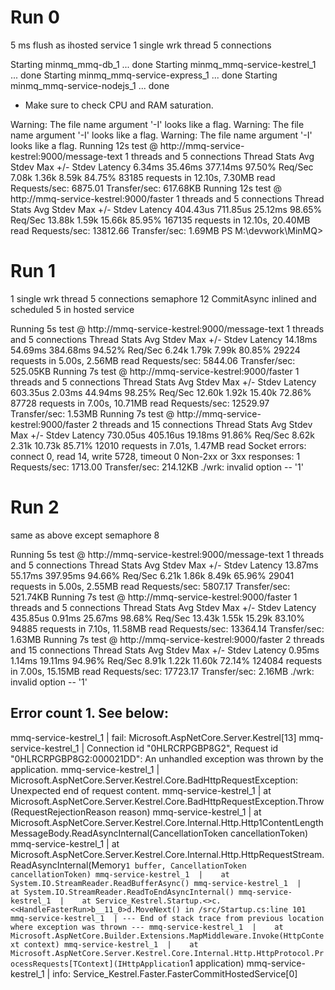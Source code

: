 # Run 0
5 ms flush as ihosted service
1 single wrk thread 5 connections

Starting minmq_mmq-db_1              ... done                                                                                              Starting minmq_mmq-service-kestrel_1 ... done                                                                                              Starting minmq_mmq-service-express_1 ... done                                                                                              Starting minmq_mmq-service-nodejs_1  ... done                                                                                              
- Make sure to check CPU and RAM saturation.

Warning: The file name argument '-I' looks like a flag.
Warning: The file name argument '-I' looks like a flag.
Warning: The file name argument '-I' looks like a flag.
Running 12s test @ http://mmq-service-kestrel:9000/message-text
  1 threads and 5 connections
  Thread Stats   Avg      Stdev     Max   +/- Stdev
    Latency     6.34ms   35.46ms 377.14ms   97.50%
    Req/Sec     7.08k     1.36k    8.59k    84.75%
  83185 requests in 12.10s, 7.30MB read
Requests/sec:   6875.01
Transfer/sec:    617.68KB
Running 12s test @ http://mmq-service-kestrel:9000/faster
  1 threads and 5 connections
  Thread Stats   Avg      Stdev     Max   +/- Stdev
    Latency   404.43us  711.85us  25.12ms   98.65%
    Req/Sec    13.88k     1.59k   15.66k    85.95%
  167135 requests in 12.10s, 20.40MB read
Requests/sec:  13812.66
Transfer/sec:      1.69MB
PS M:\devwork\MinMQ>

# Run 1
1 single wrk thread 5 connections
semaphore 12
CommitAsync inlined and scheduled 5 in hosted service

Running 5s test @ http://mmq-service-kestrel:9000/message-text
  1 threads and 5 connections
  Thread Stats   Avg      Stdev     Max   +/- Stdev
    Latency    14.18ms   54.69ms 384.68ms   94.52%
    Req/Sec     6.24k     1.79k    7.99k    80.85%
  29224 requests in 5.00s, 2.56MB read
Requests/sec:   5844.06
Transfer/sec:    525.05KB
Running 7s test @ http://mmq-service-kestrel:9000/faster
  1 threads and 5 connections
  Thread Stats   Avg      Stdev     Max   +/- Stdev
    Latency   603.35us    2.03ms  44.94ms   98.25%
    Req/Sec    12.60k     1.92k   15.40k    72.86%
  87728 requests in 7.00s, 10.71MB read
Requests/sec:  12529.97
Transfer/sec:      1.53MB
Running 7s test @ http://mmq-service-kestrel:9000/faster
  2 threads and 15 connections
  Thread Stats   Avg      Stdev     Max   +/- Stdev
    Latency   730.05us  405.16us  19.18ms   91.86%
    Req/Sec     8.62k     2.31k   10.73k    85.71%
  12010 requests in 7.01s, 1.47MB read
  Socket errors: connect 0, read 14, write 5728, timeout 0
  Non-2xx or 3xx responses: 1
Requests/sec:   1713.00
Transfer/sec:    214.12KB
./wrk: invalid option -- '1'


# Run 2 
same as above except semaphore 8

  Running 5s test @ http://mmq-service-kestrel:9000/message-text
    1 threads and 5 connections
    Thread Stats   Avg      Stdev     Max   +/- Stdev
      Latency    13.87ms   55.17ms 397.95ms   94.66%
      Req/Sec     6.21k     1.86k    8.49k    65.96%
    29041 requests in 5.00s, 2.55MB read
  Requests/sec:   5807.17
  Transfer/sec:    521.74KB
  Running 7s test @ http://mmq-service-kestrel:9000/faster
    1 threads and 5 connections
    Thread Stats   Avg      Stdev     Max   +/- Stdev
      Latency   435.85us    0.91ms  25.67ms   98.68%
      Req/Sec    13.43k     1.55k   15.29k    83.10%
    94885 requests in 7.10s, 11.58MB read
  Requests/sec:  13364.14
  Transfer/sec:      1.63MB
  Running 7s test @ http://mmq-service-kestrel:9000/faster
    2 threads and 15 connections
    Thread Stats   Avg      Stdev     Max   +/- Stdev
      Latency     0.95ms    1.14ms  19.11ms   94.96%
      Req/Sec     8.91k     1.22k   11.60k    72.14%
    124084 requests in 7.00s, 15.15MB read
  Requests/sec:  17723.17
  Transfer/sec:      2.16MB
  ./wrk: invalid option -- '1'

## Error count 1. See below:
mmq-service-kestrel_1  | fail: Microsoft.AspNetCore.Server.Kestrel[13]
mmq-service-kestrel_1  |       Connection id "0HLRCRPGBP8G2", Request id "0HLRCRPGBP8G2:000021DD": An unhandled exception was thrown by the application.
mmq-service-kestrel_1  | Microsoft.AspNetCore.Server.Kestrel.Core.BadHttpRequestException: Unexpected end of request content.
mmq-service-kestrel_1  |    at Microsoft.AspNetCore.Server.Kestrel.Core.BadHttpRequestException.Throw(RequestRejectionReason reason)
mmq-service-kestrel_1  |    at Microsoft.AspNetCore.Server.Kestrel.Core.Internal.Http.Http1ContentLengthMessageBody.ReadAsyncInternal(CancellationToken cancellationToken)
mmq-service-kestrel_1  |    at Microsoft.AspNetCore.Server.Kestrel.Core.Internal.Http.HttpRequestStream.ReadAsyncInternal(Memory`1 buffer, CancellationToken cancellationToken)
mmq-service-kestrel_1  |    at System.IO.StreamReader.ReadBufferAsync()
mmq-service-kestrel_1  |    at System.IO.StreamReader.ReadToEndAsyncInternal()
mmq-service-kestrel_1  |    at Service_Kestrel.Startup.<>c.<<HandleFasterRun>b__11_0>d.MoveNext() in /src/Startup.cs:line 101
mmq-service-kestrel_1  | --- End of stack trace from previous location where exception was thrown ---
mmq-service-kestrel_1  |    at Microsoft.AspNetCore.Builder.Extensions.MapMiddleware.Invoke(HttpContext context)
mmq-service-kestrel_1  |    at Microsoft.AspNetCore.Server.Kestrel.Core.Internal.Http.HttpProtocol.ProcessRequests[TContext](IHttpApplication`1 application)
mmq-service-kestrel_1  | info: Service_Kestrel.Faster.FasterCommitHostedService[0]